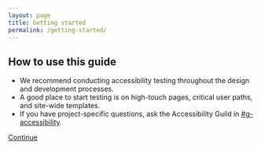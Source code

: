 ```yaml
---
layout: page
title: Getting started
permalink: /getting-started/
---
```


## How to use this guide

- We recommend conducting accessibility testing throughout the design and development processes.
- A good place to start testing is on high-touch pages, critical user paths, and site-wide templates.
- If you have project-specific questions, ask the Accessibility Guild in [#g-accessibility](https://gsa-tts.slack.com/messages/g-accessibility/).

<a class="usa-button" href="{{ site.baseurl }}/keyboard-access/">Continue <i class="fa fa-arrow-right" aria-hidden="true"></i></a>
